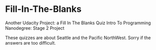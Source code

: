 # Fill-In-The-Blanks
Another Udacity Project: a Fill In The Blanks Quiz
Intro To Programming Nanodegree: Stage 2 Project

These quizzes are about Seattle and the Pacific NorthWest.  Sorry if the answers are too difficult.
